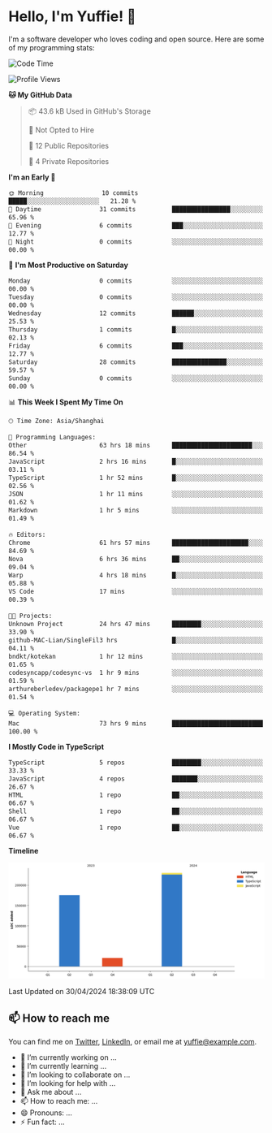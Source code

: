 
# Hello, I'm Yuffie! 👋

I'm a software developer who loves coding and open source. Here are some of my programming stats:

<!--START_SECTION:waka-->
![Code Time](http://img.shields.io/badge/Code%20Time-154%20hrs%2053%20mins-blue)

![Profile Views](http://img.shields.io/badge/Profile%20Views-43-blue)

**🐱 My GitHub Data** 

> 📦 43.6 kB Used in GitHub's Storage 
 > 
> 🚫 Not Opted to Hire
 > 
> 📜 12 Public Repositories 
 > 
> 🔑 4 Private Repositories 
 > 
**I'm an Early 🐤** 

```text
🌞 Morning                10 commits          █████░░░░░░░░░░░░░░░░░░░░   21.28 % 
🌆 Daytime                31 commits          ████████████████░░░░░░░░░   65.96 % 
🌃 Evening                6 commits           ███░░░░░░░░░░░░░░░░░░░░░░   12.77 % 
🌙 Night                  0 commits           ░░░░░░░░░░░░░░░░░░░░░░░░░   00.00 % 
```
📅 **I'm Most Productive on Saturday** 

```text
Monday                   0 commits           ░░░░░░░░░░░░░░░░░░░░░░░░░   00.00 % 
Tuesday                  0 commits           ░░░░░░░░░░░░░░░░░░░░░░░░░   00.00 % 
Wednesday                12 commits          ██████░░░░░░░░░░░░░░░░░░░   25.53 % 
Thursday                 1 commits           █░░░░░░░░░░░░░░░░░░░░░░░░   02.13 % 
Friday                   6 commits           ███░░░░░░░░░░░░░░░░░░░░░░   12.77 % 
Saturday                 28 commits          ███████████████░░░░░░░░░░   59.57 % 
Sunday                   0 commits           ░░░░░░░░░░░░░░░░░░░░░░░░░   00.00 % 
```


📊 **This Week I Spent My Time On** 

```text
🕑︎ Time Zone: Asia/Shanghai

💬 Programming Languages: 
Other                    63 hrs 18 mins      ██████████████████████░░░   86.54 % 
JavaScript               2 hrs 16 mins       █░░░░░░░░░░░░░░░░░░░░░░░░   03.11 % 
TypeScript               1 hr 52 mins        █░░░░░░░░░░░░░░░░░░░░░░░░   02.56 % 
JSON                     1 hr 11 mins        ░░░░░░░░░░░░░░░░░░░░░░░░░   01.62 % 
Markdown                 1 hr 5 mins         ░░░░░░░░░░░░░░░░░░░░░░░░░   01.49 % 

🔥 Editors: 
Chrome                   61 hrs 57 mins      █████████████████████░░░░   84.69 % 
Nova                     6 hrs 36 mins       ██░░░░░░░░░░░░░░░░░░░░░░░   09.04 % 
Warp                     4 hrs 18 mins       █░░░░░░░░░░░░░░░░░░░░░░░░   05.88 % 
VS Code                  17 mins             ░░░░░░░░░░░░░░░░░░░░░░░░░   00.39 % 

🐱‍💻 Projects: 
Unknown Project          24 hrs 47 mins      ████████░░░░░░░░░░░░░░░░░   33.90 % 
github-MAC-Lian/SingleFil3 hrs               █░░░░░░░░░░░░░░░░░░░░░░░░   04.11 % 
bndkt/kotekan            1 hr 12 mins        ░░░░░░░░░░░░░░░░░░░░░░░░░   01.65 % 
codesyncapp/codesync-vs  1 hr 9 mins         ░░░░░░░░░░░░░░░░░░░░░░░░░   01.59 % 
arthureberledev/packagepe1 hr 7 mins         ░░░░░░░░░░░░░░░░░░░░░░░░░   01.54 % 

💻 Operating System: 
Mac                      73 hrs 9 mins       █████████████████████████   100.00 % 
```

**I Mostly Code in TypeScript** 

```text
TypeScript               5 repos             ████████░░░░░░░░░░░░░░░░░   33.33 % 
JavaScript               4 repos             ███████░░░░░░░░░░░░░░░░░░   26.67 % 
HTML                     1 repo              ██░░░░░░░░░░░░░░░░░░░░░░░   06.67 % 
Shell                    1 repo              ██░░░░░░░░░░░░░░░░░░░░░░░   06.67 % 
Vue                      1 repo              ██░░░░░░░░░░░░░░░░░░░░░░░   06.67 % 
```



**Timeline**

![Lines of Code chart](https://raw.githubusercontent.com/macoswk/macoswk/main/assets/bar_graph.png)


 Last Updated on 30/04/2024 18:38:09 UTC
<!--END_SECTION:waka-->

## 📫 How to reach me

You can find me on [Twitter](https://twitter.com/Yuffie), [LinkedIn](https://www.linkedin.com/in/Yuffie/), or email me at yuffie@example.com.

- 🔭 I’m currently working on ...
- 🌱 I’m currently learning ...
- 👯 I’m looking to collaborate on ...
- 🤔 I’m looking for help with ...
- 💬 Ask me about ...
- 📫 How to reach me: ...
- 😄 Pronouns: ...
- ⚡ Fun fact: ...
